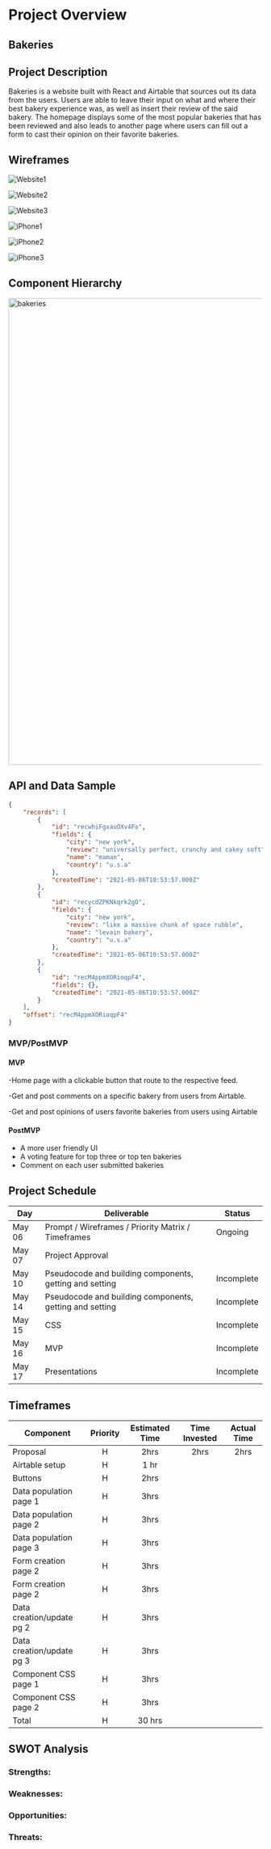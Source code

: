 # Project Overview

## Bakeries



## Project Description

Bakeries is a website built with React and Airtable that sources out its data from the users. Users are able to leave their input on what and where their best bakery experience was, as well as insert their review of the said bakery. The homepage displays some of the most popular bakeries that has been reviewed and also leads to another page where users can fill out a form to cast their opinion on their favorite bakeries.

## Wireframes

![Website1](https://user-images.githubusercontent.com/80069382/117472034-76b31d00-af26-11eb-8b54-a245466c2279.png)

![Website2](https://user-images.githubusercontent.com/80069382/117472076-83d00c00-af26-11eb-83f0-d6c6fa2d562d.png)

![Website3](https://user-images.githubusercontent.com/80069382/117472128-91859180-af26-11eb-8a88-de67b461877a.png)

![iPhone1](https://user-images.githubusercontent.com/80069382/117472140-95b1af00-af26-11eb-8001-ca1469e80cc6.png)

![iPhone2](https://user-images.githubusercontent.com/80069382/117472161-99ddcc80-af26-11eb-8404-90a21633fc13.png)

![iPhone3](https://user-images.githubusercontent.com/80069382/117472188-9fd3ad80-af26-11eb-8973-c3195fbbd234.png)




## Component Hierarchy

<img width="924" alt="bakeries" src="https://user-images.githubusercontent.com/80069382/117441671-c16f6d80-af03-11eb-94db-3788918e8de6.png">



## API and Data Sample



```json
{
    "records": [
        {
            "id": "recwhiFgxauOXv4Fo",
            "fields": {
                "city": "new york",
                "review": "universally perfect, crunchy and cakey soft",
                "name": "maman",
                "country": "u.s.a"
            },
            "createdTime": "2021-05-06T10:53:57.000Z"
        },
        {
            "id": "recycdZPKNkqrk2gO",
            "fields": {
                "city": "new york",
                "review": "like a massive chunk of space rubble",
                "name": "levain bakery",
                "country": "u.s.a"
            },
            "createdTime": "2021-05-06T10:53:57.000Z"
        },
        {
            "id": "recM4ppmXORioqpF4",
            "fields": {},
            "createdTime": "2021-05-06T10:53:57.000Z"
        }
    ],
    "offset": "recM4ppmXORioqpF4"
}
```

### MVP/PostMVP


#### MVP 

-Home page with a clickable button that route to the respective feed.

-Get and post comments on a specific bakery from users from Airtable.

-Get and post opinions of users favorite bakeries from users using Airtable




#### PostMVP  

- A more user friendly UI 
- A voting feature for top three or top ten bakeries
- Comment on each user submitted bakeries

## Project Schedule


|  Day | Deliverable | Status
|---|---| ---|
|May 06| Prompt / Wireframes / Priority Matrix / Timeframes | Ongoing
|May 07| Project Approval | 
|May 10| Pseudocode and building components, getting and setting| Incomplete
|May 14| Pseudocode and building components, getting and setting | Incomplete
|May 15| CSS  | Incomplete
|May 16| MVP | Incomplete
|May 17| Presentations | Incomplete

## Timeframes



| Component                 | Priority | Estimated Time | Time Invested | Actual Time |
| ------------------------- | :------: | :------------: | :-----------: | :---------: |
| Proposal                  |    H     |      2hrs      |     2hrs      |    2hrs     |
| Airtable setup            |    H     |      1 hr      |               |             |
| Buttons                   |    H     |      2hrs      |               |             |
| Data population page 1    |    H     |      3hrs      |               |             |
| Data population page 2    |    H     |      3hrs      |               |             |
| Data population page 3    |    H     |      3hrs      |               |             |
| Form creation page 2      |    H     |      3hrs      |               |             |
| Form creation page 2      |    H     |      3hrs      |               |             |
| Data creation/update pg 2 |    H     |      3hrs      |               |             |
| Data creation/update pg 3 |    H     |      3hrs      |               |             |
| Component CSS page 1      |    H     |      3hrs      |               |             |
| Component CSS page 2      |    H     |      3hrs      |               |             |
| Total                     |    H     |     30 hrs     |               |             |

## SWOT Analysis

### Strengths:

### Weaknesses:

### Opportunities:

### Threats:

